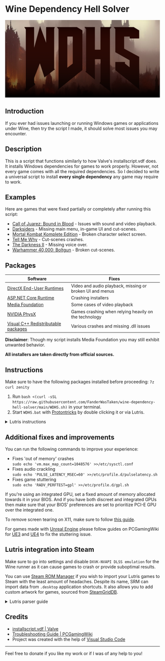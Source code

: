 # Wine Dependency Hell Solver

![logo](WDHS.png)

## Introduction

If you ever had issues launching or running Windows games or applications under Wine, then try the script I made, it should solve most issues you may encounter.

## Description

This is a script that functions similarly to how Valve's installscript.vdf does. It installs Windows dependencies for games to work properly. However, not every game comes with all the required dependencies. So I decided to write a universal script to install **every single dependency** any game may require to work.

## Examples

Here are games that were fixed partially or completely after running this script:

- [Call of Juarez: Bound in Blood](https://github.com/ValveSoftware/Proton/issues/1831) - Issues with sound and video playback.
- [Darksiders](https://github.com/ValveSoftware/Proton/issues/264) - Missing main menu, in-game UI and cut-scenes.
- [Mortal Kombat Komplete Edition](https://github.com/ValveSoftware/Proton/issues/1185) - Broken character select screen.
- [Tell Me Why](https://github.com/ValveSoftware/Proton/issues/6829) - Cut-scenes crashes.
- [The Darkness II](https://github.com/ValveSoftware/Proton/issues/563) - Missing voice over.
- [Warhammer 40,000: Boltgun](https://github.com/ValveSoftware/Proton/issues/6795) - Broken cut-scenes.

## Packages

| Software                                                                                              | Fixes                                                    |
| ----------------------------------------------------------------------------------------------------- | -------------------------------------------------------- |
| [DirectX End-User Runtimes](https://www.microsoft.com/en-us/download/details.aspx?id=8109)            | Video and audio playback, missing or broken UI and menus |
| [ASP.NET Core Runtime](https://dotnet.microsoft.com/en-us/download)                                   | Crashing installers                                      |
| [Media Foundation](https://github.com/z0z0z/mf-installcab)                                            | Some cases of video playback                             |
| [NVIDIA PhysX](https://www.nvidia.com/en-us/drivers/physx/9_09_0428/physx_9-09-0428_whql/)            | Games crashing when relying heavily on the technology    |
| [Visual C++ Redistributable packages](https://www.microsoft.com/en-us/download/details.aspx?id=30679) | Various crashes and missing .dll issues                  |

**Disclaimer**: Though my script installs Media Foundation you may still exhibit unwanted behavior.

**All installers are taken directly from official sources.**

## Instructions

Make sure to have the following packages installed before proceeding: `7z curl zenity`

1. Run `bash <(curl -sSL https://raw.githubusercontent.com/FanderWasTaken/wine-dependency-hell-solver/main/WDHS.sh)` in your terminal.
2. Start `WDHS.bat` with [Protontricks](https://github.com/Matoking/protontricks) by double clicking it or via Lutris.

<details>
    <summary>Lutris instructions</summary>
      
![lutris step one](lutris_1.png)

![lutris step two](lutris_2.png)

</details>

## Additional fixes and improvements

You can run the following commands to improve your experience:

- Fixes 'out of memory' crashes<br>
`sudo echo 'vm.max_map_count=1048576' >>/etc/sysctl.conf`<br>
- Fixes audio crackling<br>
`sudo echo 'PULSE_LATENCY_MSEC=60' >>/etc/profile.d/pulselatency.sh`<br>
- Fixes game stuttering<br>
`sudo echo 'RADV_PERFTEST=gpl' >>/etc/profile.d/gpl.sh`<br>

If you're using an integrated GPU, set a fixed amount of memory allocated towards it in your BIOS. And if you have both discreet and integrated GPUs then make sure that your BIOS' preferences are set to prioritize PCI-E GPU over the integrated one.

To remove screen tearing on X11, make sure to follow [this guide](https://linuxreviews.org/HOWTO_fix_screen_tearing).

For games made with [Unreal Engine](https://www.unrealengine.com/en-US) please follow guides on PCGamingWiki for [UE3](https://www.pcgamingwiki.com/wiki/Engine:Unreal_Engine_4) and [UE4](https://www.pcgamingwiki.com/wiki/Engine:Unreal_Engine_4) to fix the stuttering issue.

## Lutris integration into Steam

Make sure to go into settings and disable `DXVK-NVAPI DLSS emulation` for the Wine runner as it can cause games to crash or provide suboptimal results.

You can use [Steam ROM Manager](https://github.com/SteamGridDB/steam-rom-manager) if you wish to import your Lutris games to Steam with the least amount of headaches. Despite its name, SRM can import data from `.desktop` application shortcuts. It also allows you to add custom artwork for games, sourced from [SteamGridDB](https://www.steamgriddb.com/).

<details>
    <summary>Lutris parser guide</summary>
      
Create a new Parser and use `Non Steam Shortcuts` as a template. Add `*/${title}@(.desktop|.DESKTOP)` as `User's glob` parameter and lead `ROMs directory` to the path where you have your games installed. Create a desktop shortcut for your game from Lutris and place `.desktop` shortcut into your game's directory. Save, go to `Preview`, press `Parse` and add your games with desired artwork.

</details>

## Credits

- [installscript.vdf | Valve](https://partner.steamgames.com/doc/sdk/installscripts)
- [Troubleshooting Guide | PCGamingWiki](https://www.pcgamingwiki.com/wiki/Troubleshooting_guide)
- Project was created with the help of [Visual Studio Code](https://code.visualstudio.com/)

---

Feel free to donate if you like my work or if I was of any help to you!
